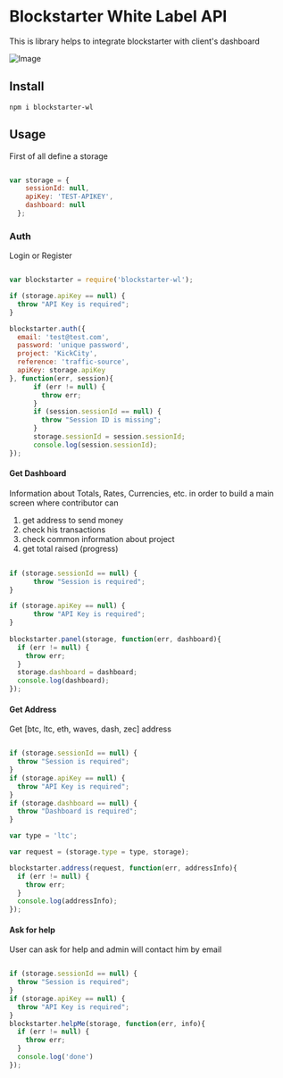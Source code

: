 # Blockstarter White Label API

This is library helps to integrate blockstarter with client's dashboard

![Image](http://res.cloudinary.com/nixar-work/image/upload/v1505169189/21267790_1639557839387601_1827861287_o.png)

## Install 

```
npm i blockstarter-wl
```

## Usage

First of all define a storage

```Javascript

var storage = {
    sessionId: null,
    apiKey: 'TEST-APIKEY',
    dashboard: null
  };

```

### Auth

Login or Register

```Javascript

var blockstarter = require('blockstarter-wl');

if (storage.apiKey == null) {
  throw "API Key is required";
}

blockstarter.auth({
  email: 'test@test.com',
  password: 'unique password',
  project: 'KickCity',
  reference: 'traffic-source',
  apiKey: storage.apiKey
}, function(err, session){
      if (err != null) {
        throw err;
      }
      if (session.sessionId == null) {
        throw "Session ID is missing";
      }
      storage.sessionId = session.sessionId;
      console.log(session.sessionId);
});

```

####  Get Dashboard

Information about Totals, Rates, Currencies, etc. in order to build a main screen where contributor can 

1. get address to send money
2. check his transactions
3. check common information about project
4. get total raised (progress)

```Javascript
  
if (storage.sessionId == null) {
      throw "Session is required";
}

if (storage.apiKey == null) {
      throw "API Key is required";
}
    
blockstarter.panel(storage, function(err, dashboard){
  if (err != null) {
    throw err;
  }
  storage.dashboard = dashboard;
  console.log(dashboard);
});
```  

####  Get Address

Get [btc, ltc, eth, waves, dash, zec] address
  

```Javascript

if (storage.sessionId == null) {
  throw "Session is required";
}
if (storage.apiKey == null) {
  throw "API Key is required";
}
if (storage.dashboard == null) {
  throw "Dashboard is required";
}

var type = 'ltc';

var request = (storage.type = type, storage);

blockstarter.address(request, function(err, addressInfo){
  if (err != null) {
    throw err;
  }
  console.log(addressInfo);
});

```

####  Ask for help

User can ask for help and admin will contact him by email

```Javascript

if (storage.sessionId == null) {
  throw "Session is required";
}
if (storage.apiKey == null) {
  throw "API Key is required";
}
blockstarter.helpMe(storage, function(err, info){
  if (err != null) {
    throw err;
  }
  console.log('done')
});

```